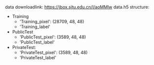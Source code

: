 data downloadlink: https://jbox.sjtu.edu.cn/l/aoMMlw
data.h5 structure:
- Training
  - 'Training_pixel': (28709, 48, 48)
  - 'Training_label'
- PublicTest
  - 'PublicTest_pixel': (3589, 48, 48)
  - 'PublicTest_label'
- PrivateTest:
  - 'PrivateTest_pixel': (3589, 48, 48)
  - 'PrivateTest_label'
